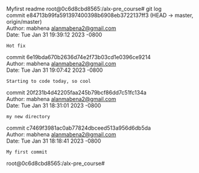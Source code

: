 Myfirst readme
root@0c6d8cbd8565:/alx-pre_course# git log                                                                                            
commit e84713b99fa591397400398b6908eb3722137ff3 (HEAD -> master, origin/master)                                                       
Author: mabhena <alanmabena2@gmail.com>                                                                                               
Date:   Tue Jan 31 19:39:12 2023 -0800                                                                                                
                                                                                                                                      
    Hot fix                                                                                                                           
                                                                                                                                      
commit 6e19bda670b2636d74e2f73b03cd1e0396ce9214                                                                                       
Author: mabhena <alanmabena2@gmail.com>                                                                                               
Date:   Tue Jan 31 19:07:42 2023 -0800                                                                                                
                                                                                                                                      
    Starting to code today, so cool                                                                                                   
                                                                                                                                      
commit 20f231b4d42205faa245b79bcf86dd7c51fc134a                                                                                       
Author: mabhena <alanmabena2@gmail.com>                                                                                               
Date:   Tue Jan 31 18:31:01 2023 -0800                                                                                                
                                                                                                                                      
    my new directory                                                                                                                  
                                                                                                                                      
commit c7469f3981ac0ab77824dbceed513a956d6db5da                                                                                       
Author: mabhena <alanmabena2@gmail.com>                                                                                               
Date:   Tue Jan 31 18:18:41 2023 -0800                                                                                                
                                                                                                                                      
    My first commit                                                                                                                   
root@0c6d8cbd8565:/alx-pre_course#                                                                                                    
                                    
